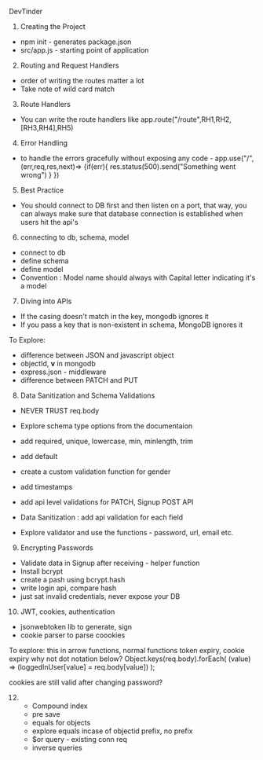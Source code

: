 DevTinder

1. Creating the Project

- npm init - generates package.json
- src/app.js - starting point of application

2. Routing and Request Handlers

- order of writing the routes matter a lot
- Take note of wild card match

3. Route Handlers

- You can write the route handlers like app.route("/route",RH1,RH2,[RH3,RH4],RH5)

4. Error Handling

- to handle the errors gracefully without exposing any code -
  app.use("/",(err,req,res,next)=>
  {if(err){
  res.status(500).send("Something went wrong")
  }
  })

5. Best Practice

- You should connect to DB first and then listen on a port, that way, you can always make sure that database connection is established when users hit the api's

6. connecting to db, schema, model

- connect to db
- define schema
- define model
- Convention : Model name should always with Capital letter indicating it's a model

7. Diving into APIs

- If the casing doesn't match in the key, mongodb ignores it
- If you pass a key that is non-existent in schema, MongoDB ignores it

To Explore:

- difference between JSON and javascript object
- objectId, **v** in mongodb
- express.json - middleware
- difference between PATCH and PUT

8. Data Sanitization and Schema Validations

- NEVER TRUST req.body

- Explore schema type options from the documentaion
- add required, unique, lowercase, min, minlength, trim
- add default
- create a custom validation function for gender
- add timestamps
- add api level validations for PATCH, Signup POST API
- Data Sanitization : add api validation for each field
- Explore validator and use the functions - password, url, email etc.

9. Encrypting Passwords

- Validate data in Signup after receiving - helper function
- Install bcrypt
- create a pash using bcrypt.hash
- write login api, compare hash
- just sat invalid credentials, never expose your DB

10. JWT, cookies, authentication

- jsonwebtoken lib to generate, sign
- cookie parser to parse coookies

To explore: this in arrow functions, normal functions
token expiry, cookie expiry
why not dot notation below?
Object.keys(req.body).forEach(
(value) => (loggedInUser[value] = req.body[value])
);

cookies are still valid after changing password?

12. - Compound index
    - pre save
    - equals for objects
    - explore equals incase of objectid prefix, no prefix
    - $or query - existing conn req
    - inverse queries
